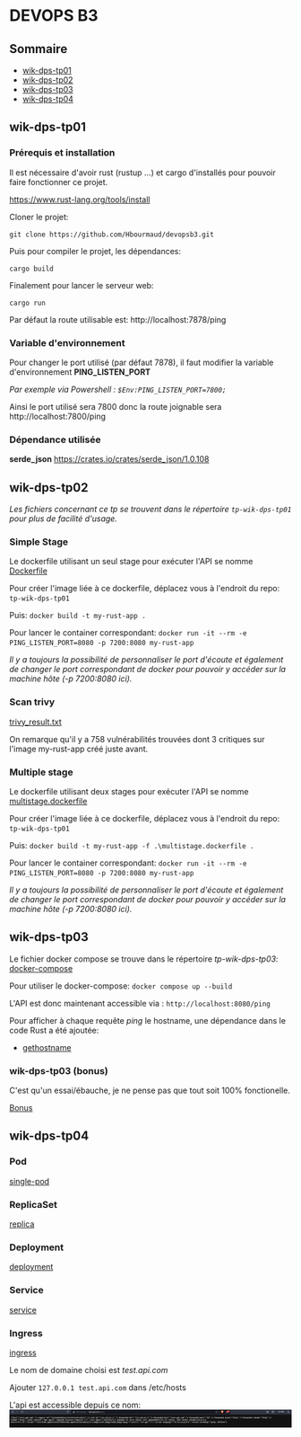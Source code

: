 # DEVOPS B3

## Sommaire
 - [wik-dps-tp01](#wik-dps-tp01)
 - [wik-dps-tp02](#wik-dps-tp02)
 - [wik-dps-tp03](#wik-dps-tp03)
 - [wik-dps-tp04](#wik-dps-tp04)

## wik-dps-tp01

### Prérequis et installation

Il est nécessaire d'avoir rust (rustup ...) et cargo d'installés pour pouvoir faire fonctionner ce projet.

https://www.rust-lang.org/tools/install

Cloner le projet:

```
git clone https://github.com/Hbourmaud/devopsb3.git
```

Puis pour compiler le projet, les dépendances:

```
cargo build
```

Finalement pour lancer le serveur web:

```
cargo run
```

Par défaut la route utilisable est:
http://localhost:7878/ping

### Variable d'environnement
Pour changer le port utilisé (par défaut 7878), il faut modifier la variable d'environnement **PING_LISTEN_PORT**

*Par exemple via Powershell : `$Env:PING_LISTEN_PORT=7800;`*

Ainsi le port utilisé sera 7800 donc la route joignable sera http://localhost:7800/ping

### Dépendance utilisée

**serde_json** https://crates.io/crates/serde_json/1.0.108

## wik-dps-tp02

*Les fichiers concernant ce tp se trouvent dans le répertoire ``tp-wik-dps-tp01`` pour plus de facilité d'usage.*

### Simple Stage

Le dockerfile utilisant un seul stage pour exécuter l'API se nomme [Dockerfile](tp-wik-dps-tp01/Dockerfile)

Pour créer l'image liée à ce dockerfile, déplacez vous à l'endroit du repo: ``tp-wik-dps-tp01``

Puis:
``docker build -t my-rust-app .``

Pour lancer le container correspondant:
``docker run -it --rm -e PING_LISTEN_PORT=8080 -p 7200:8080 my-rust-app``

*Il y a toujours la possibilité de personnaliser le port d'écoute et également de changer le port correspondant de docker pour pouvoir y accéder sur la machine hôte (-p 7200:8080 ici).*

### Scan trivy

[trivy_result.txt](trivy_result.txt)

On remarque qu'il y a 758 vulnérabilités trouvées dont 3 critiques sur l'image my-rust-app créé juste avant.

### Multiple stage

Le dockerfile utilisant deux stages pour exécuter l'API se nomme [multistage.dockerfile](tp-wik-dps-tp01/multistage.dockerfile)

Pour créer l'image liée à ce dockerfile, déplacez vous à l'endroit du repo: ``tp-wik-dps-tp01``

Puis:
``docker build -t my-rust-app -f .\multistage.dockerfile .``

Pour lancer le container correspondant:
``docker run -it --rm -e PING_LISTEN_PORT=8080 -p 7200:8080 my-rust-app``

*Il y a toujours la possibilité de personnaliser le port d'écoute et également de changer le port correspondant de docker pour pouvoir y accéder sur la machine hôte (-p 7200:8080 ici).*

## wik-dps-tp03

Le fichier docker compose se trouve dans le répertoire *tp-wik-dps-tp03*:  [docker-compose](tp-wik-dps-tp03/docker-compose.yaml)

Pour utiliser le docker-compose:
``docker compose up --build``

L'API est donc maintenant accessible via : ``http://localhost:8080/ping``

Pour afficher à chaque requête *ping* le hostname, une dépendance dans le code Rust a été ajoutée: 
- [gethostname](https://crates.io/crates/gethostname)

### wik-dps-tp03 (bonus)

C'est qu'un essai/ébauche, je ne pense pas que tout soit 100% fonctionelle.

[Bonus](tp-wik-dps-tp03-bonus/)

## wik-dps-tp04

### Pod
[single-pod](tp-wik-dps-tp04/simple-pod.yaml)

### ReplicaSet
[replica](tp-wik-dps-tp04/replicaset.yaml)

### Deployment
[deployment](tp-wik-dps-tp04/deployment.yaml)

### Service
[service](tp-wik-dps-tp04/service.yaml)

### Ingress
[ingress](tp-wik-dps-tp04/minimal-ingress.yaml)

Le nom de domaine choisi est *test.api.com*

Ajouter ``127.0.0.1 test.api.com`` dans /etc/hosts

L'api est accessible depuis ce nom:
![Domain Name](tp-wik-dps-tp04/domain_name.png)